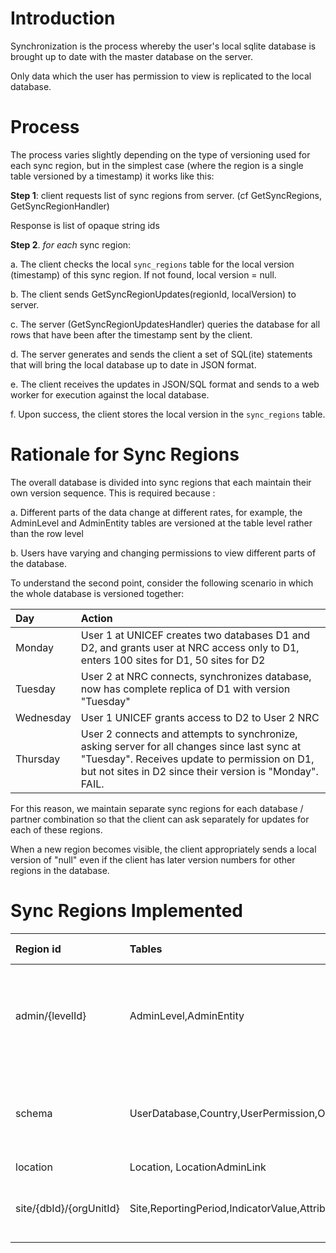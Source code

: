 # Introduction #

Synchronization is the process whereby the user's local sqlite database is brought up to date with the master database on the server.

Only data which the user has permission to view is replicated to the local database.


# Process #

The process varies slightly depending on the type of versioning used for each sync region, but in the simplest case (where the region is a single table versioned by a timestamp) it works like this:

**Step 1**: client requests list of sync regions from server. (cf GetSyncRegions, GetSyncRegionHandler)

Response is list of opaque string ids

**Step 2**. _for each_ sync region:

a. The client checks the local `sync_regions` table for the local version (timestamp) of this sync region. If not found, local version = null.

b. The client sends GetSyncRegionUpdates(regionId, localVersion) to server.

c. The server (GetSyncRegionUpdatesHandler) queries the database for all rows that have been after the timestamp sent by the client.

d. The server generates and sends the client a set of SQL(ite) statements that will bring the local database up to date in JSON format.

e. The client receives the updates in JSON/SQL format and sends to a web worker for execution against the local database.

f. Upon success, the client stores the local version in the `sync_regions` table.


# Rationale for Sync Regions #

The overall database is divided into sync regions that each maintain their own version sequence. This is required because :

a. Different parts of the data change at different rates, for example, the AdminLevel and AdminEntity tables are versioned at the table level rather than the row level

b. Users have varying and changing permissions to view different parts of the database.

To understand the second point, consider the following scenario in which the whole database is versioned together:

|Day|Action|
|:--|:-----|
|Monday | User 1 at UNICEF creates two databases D1 and D2, and grants user at NRC access only to D1, enters 100 sites for D1, 50 sites for D2 |
|Tuesday| User 2 at NRC connects, synchronizes database, now has complete replica of D1 with version "Tuesday"|
|Wednesday| User 1 UNICEF grants access to D2 to User 2 NRC|
|Thursday| User 2 connects and attempts to synchronize, asking server for all changes since last sync at "Tuesday". Receives update to permission on D1, but not sites in D2 since their version is "Monday". FAIL.|

For this reason, we maintain separate sync regions for each database / partner combination so that the client can ask separately for updates for each of these regions.

When a new region becomes visible, the client appropriately sends a local version of "null" even if the client has later version numbers for other regions in the database.

# Sync Regions Implemented #

|Region id|Tables|Versioning/Update Strategy|
|:--------|:-----|:-------------------------|
|admin/{levelId}|AdminLevel,AdminEntity|An AdminLevel and its AdminEntities have a single version number. Only AdminLevels relevant to the user are provide by GetSyncRegions|
|schema   |UserDatabase,Country,UserPermission,OrgUnit,Activity,Indicator,Attribute|Single timestamp per UserDatabase that is updated whenever an Indicator or Attribute is changed|
|location |Location, LocationAdminLink|Timestamp                 |
|site/{dbId}/{orgUnitId}|Site,ReportingPeriod,IndicatorValue,AttributeValue|Timestamp per Site. Any change to IndicatorValue, AttributeValue, etc updates timestamp|
